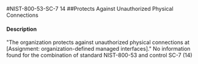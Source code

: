 #NIST-800-53-SC-7 14
##Protects Against Unauthorized Physical Connections
#### Description
"The organization protects against unauthorized physical connections at [Assignment: organization-defined managed interfaces]."
No information found for the combination of standard NIST-800-53 and control SC-7 (14)
